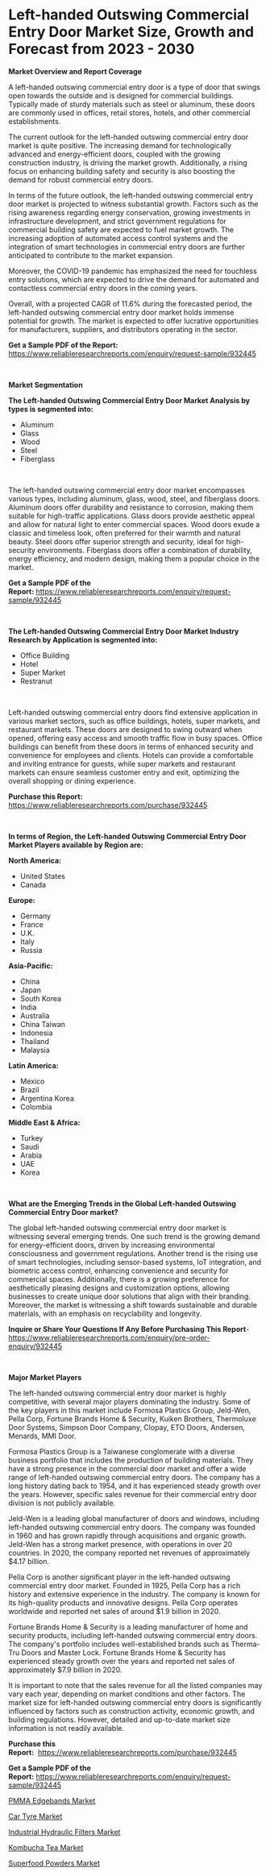 <p><h1>Left-handed Outswing Commercial Entry Door Market Size, Growth and Forecast from 2023 - 2030</h1></p><p><strong>Market Overview and Report Coverage</strong></p>
<p><p>A left-handed outswing commercial entry door is a type of door that swings open towards the outside and is designed for commercial buildings. Typically made of sturdy materials such as steel or aluminum, these doors are commonly used in offices, retail stores, hotels, and other commercial establishments.</p><p>The current outlook for the left-handed outswing commercial entry door market is quite positive. The increasing demand for technologically advanced and energy-efficient doors, coupled with the growing construction industry, is driving the market growth. Additionally, a rising focus on enhancing building safety and security is also boosting the demand for robust commercial entry doors.</p><p>In terms of the future outlook, the left-handed outswing commercial entry door market is projected to witness substantial growth. Factors such as the rising awareness regarding energy conservation, growing investments in infrastructure development, and strict government regulations for commercial building safety are expected to fuel market growth. The increasing adoption of automated access control systems and the integration of smart technologies in commercial entry doors are further anticipated to contribute to the market expansion.</p><p>Moreover, the COVID-19 pandemic has emphasized the need for touchless entry solutions, which are expected to drive the demand for automated and contactless commercial entry doors in the coming years.</p><p>Overall, with a projected CAGR of 11.6% during the forecasted period, the left-handed outswing commercial entry door market holds immense potential for growth. The market is expected to offer lucrative opportunities for manufacturers, suppliers, and distributors operating in the sector.</p></p>
<p><strong>Get a Sample PDF of the Report:</strong> <a href="https://www.reliableresearchreports.com/enquiry/request-sample/932445">https://www.reliableresearchreports.com/enquiry/request-sample/932445</a></p>
<p>&nbsp;</p>
<p><strong>Market Segmentation</strong></p>
<p><strong>The Left-handed Outswing Commercial Entry Door Market Analysis by types is segmented into:</strong></p>
<p><ul><li>Aluminum</li><li>Glass</li><li>Wood</li><li>Steel</li><li>Fiberglass</li></ul></p>
<p>&nbsp;</p>
<p><p>The left-handed outswing commercial entry door market encompasses various types, including aluminum, glass, wood, steel, and fiberglass doors. Aluminum doors offer durability and resistance to corrosion, making them suitable for high-traffic applications. Glass doors provide aesthetic appeal and allow for natural light to enter commercial spaces. Wood doors exude a classic and timeless look, often preferred for their warmth and natural beauty. Steel doors offer superior strength and security, ideal for high-security environments. Fiberglass doors offer a combination of durability, energy efficiency, and modern design, making them a popular choice in the market.</p></p>
<p><strong>Get a Sample PDF of the Report:</strong>&nbsp;<a href="https://www.reliableresearchreports.com/enquiry/request-sample/932445">https://www.reliableresearchreports.com/enquiry/request-sample/932445</a></p>
<p>&nbsp;</p>
<p><strong>The Left-handed Outswing Commercial Entry Door Market Industry Research by Application is segmented into:</strong></p>
<p><ul><li>Office Building</li><li>Hotel</li><li>Super Market</li><li>Restranut</li></ul></p>
<p>&nbsp;</p>
<p><p>Left-handed outswing commercial entry doors find extensive application in various market sectors, such as office buildings, hotels, super markets, and restaurant markets. These doors are designed to swing outward when opened, offering easy access and smooth traffic flow in busy spaces. Office buildings can benefit from these doors in terms of enhanced security and convenience for employees and clients. Hotels can provide a comfortable and inviting entrance for guests, while super markets and restaurant markets can ensure seamless customer entry and exit, optimizing the overall shopping or dining experience.</p></p>
<p><strong>Purchase this Report:</strong>&nbsp; <a href="https://www.reliableresearchreports.com/purchase/932445">https://www.reliableresearchreports.com/purchase/932445</a></p>
<p>&nbsp;</p>
<p><strong>In terms of Region, the Left-handed Outswing Commercial Entry Door Market Players available by Region are:</strong></p>
<p>
    <p> <strong> North America: </strong>
        <ul>
            <li>United States</li>
            <li>Canada</li>
        </ul>
        </p> 
    <p> <strong> Europe: </strong>
        <ul>
            <li>Germany</li>
            <li>France</li>
            <li>U.K.</li>
            <li>Italy</li>
            <li>Russia</li>
        </ul>
        </p> 
    <p> <strong> Asia-Pacific: </strong>
        <ul>
            <li>China</li>
            <li>Japan</li>
            <li>South Korea</li>
            <li>India</li>
            <li>Australia</li>
            <li>China Taiwan</li>
            <li>Indonesia</li>
            <li>Thailand</li>
            <li>Malaysia</li>
        </ul>
        </p> 
    <p> <strong> Latin America: </strong>
        <ul>
            <li>Mexico</li>
            <li>Brazil</li>
            <li>Argentina Korea</li>
            <li>Colombia</li>
        </ul>
        </p> 
    <p> <strong> Middle East & Africa: </strong>
        <ul>
            <li>Turkey</li>
            <li>Saudi</li>
            <li>Arabia</li>
            <li>UAE</li>
            <li>Korea</li>
        </ul>
    </p>
    </p>
<p>&nbsp;</p>
<p><strong>What are the Emerging Trends in the Global Left-handed Outswing Commercial Entry Door market?</strong></p>
<p><p>The global left-handed outswing commercial entry door market is witnessing several emerging trends. One such trend is the growing demand for energy-efficient doors, driven by increasing environmental consciousness and government regulations. Another trend is the rising use of smart technologies, including sensor-based systems, IoT integration, and biometric access control, enhancing convenience and security for commercial spaces. Additionally, there is a growing preference for aesthetically pleasing designs and customization options, allowing businesses to create unique door solutions that align with their branding. Moreover, the market is witnessing a shift towards sustainable and durable materials, with an emphasis on recyclability and longevity.</p></p>
<p><strong>Inquire or Share Your Questions If Any Before Purchasing This Report</strong>- <a href="https://www.reliableresearchreports.com/enquiry/pre-order-enquiry/932445">https://www.reliableresearchreports.com/enquiry/pre-order-enquiry/932445</a></p>
<p>&nbsp;</p>
<p><strong>Major Market Players</strong></p>
<p><p>The left-handed outswing commercial entry door market is highly competitive, with several major players dominating the industry. Some of the key players in this market include Formosa Plastics Group, Jeld-Wen, Pella Corp, Fortune Brands Home & Security, Kuiken Brothers, Thermoluxe Door Systems, Simpson Door Company, Clopay, ETO Doors, Andersen, Menards, MMI Door. </p><p>Formosa Plastics Group is a Taiwanese conglomerate with a diverse business portfolio that includes the production of building materials. They have a strong presence in the commercial door market and offer a wide range of left-handed outswing commercial entry doors. The company has a long history dating back to 1954, and it has experienced steady growth over the years. However, specific sales revenue for their commercial entry door division is not publicly available.</p><p>Jeld-Wen is a leading global manufacturer of doors and windows, including left-handed outswing commercial entry doors. The company was founded in 1960 and has grown rapidly through acquisitions and organic growth. Jeld-Wen has a strong market presence, with operations in over 20 countries. In 2020, the company reported net revenues of approximately $4.17 billion.</p><p>Pella Corp is another significant player in the left-handed outswing commercial entry door market. Founded in 1925, Pella Corp has a rich history and extensive experience in the industry. The company is known for its high-quality products and innovative designs. Pella Corp operates worldwide and reported net sales of around $1.9 billion in 2020.</p><p>Fortune Brands Home & Security is a leading manufacturer of home and security products, including left-handed outswing commercial entry doors. The company's portfolio includes well-established brands such as Therma-Tru Doors and Master Lock. Fortune Brands Home & Security has experienced steady growth over the years and reported net sales of approximately $7.9 billion in 2020.</p><p>It is important to note that the sales revenue for all the listed companies may vary each year, depending on market conditions and other factors. The market size for left-handed outswing commercial entry doors is significantly influenced by factors such as construction activity, economic growth, and building regulations. However, detailed and up-to-date market size information is not readily available.</p></p>
<p><strong>Purchase this Report:</strong>&nbsp;&nbsp;<a href="https://www.reliableresearchreports.com/purchase/932445">https://www.reliableresearchreports.com/purchase/932445</a></p>
<p></p>
<p><strong>Get a Sample PDF of the Report:</strong>&nbsp;<a href="https://www.reliableresearchreports.com/enquiry/request-sample/932445">https://www.reliableresearchreports.com/enquiry/request-sample/932445</a></p>
<p><p><a href="https://issuu.com/reportprime-2/docs/pmma-edgebands-market-size-2030.pptx?fr=xKAE9_zU1NQ">PMMA Edgebands Market</a></p><p><a href="https://www.linkedin.com/pulse/decoding-car-tyre-market-deep-dive-latest-zvyye/">Car Tyre Market</a></p><p><a href="https://medium.com/@gabriellemcgrath66/industrial-hydraulic-filters-market-size-growth-forecast-2023-2030-d4e9cb56a5af">Industrial Hydraulic Filters Market</a></p><p><a href="https://www.reportprime.com/kombucha-tea-r5934">Kombucha Tea Market</a></p><p><a href="https://www.reportprime.com/superfood-powders-r5935">Superfood Powders Market</a></p></p>